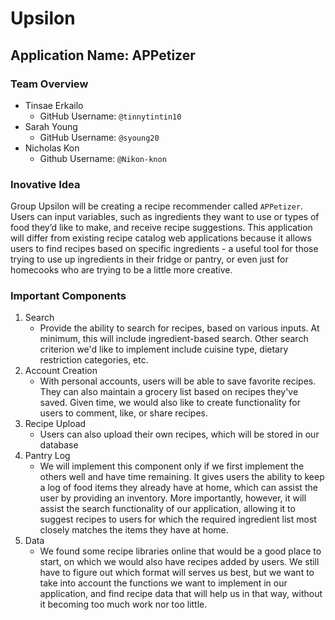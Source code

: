 # Upsilon

## Application Name: **APPetizer**

### Team Overview 

- Tinsae Erkailo 
	- GitHub Username: `@tinnytintin10`
- Sarah Young
	- GitHub Username: `@syoung20`
- Nicholas Kon 
	- Github Username: `@Nikon-knon`

### Inovative Idea 
Group Upsilon will be creating a recipe recommender called `APPetizer`. Users can input variables, such as ingredients they want to use or types of food they’d like to make, and receive recipe suggestions. This application will differ from existing recipe catalog web applications because it allows users to find recipes based on specific ingredients - a useful tool for those trying to use up ingredients in their fridge or pantry, or even just for homecooks who are trying to be a little more creative. 

### Important Components
1. Search
	- Provide the ability to search for recipes, based on various inputs. At minimum, this will include ingredient-based search. Other search criterion we'd like to implement include cuisine type, dietary restriction categories, etc.
2. Account Creation
	- With personal accounts, users will be able to save favorite recipes. They can also maintain a grocery list based on recipes they've saved. Given time, we would also like to create functionality for users to comment, like, or share recipes.
3. Recipe Upload
	- Users can also upload their own recipes, which will be stored in our database
4. Pantry Log
	- We will implement this component only if we first implement the others well and have time remaining. It gives users the ability to keep a log of food items they already have at home, which can assist the user by providing an inventory. More importantly, however, it will assist the search functionality of our application, allowing it to suggest recipes to users for which the required ingredient list most closely matches the items they have at home.
5. Data
	- We found some recipe libraries online that would be a good place to start, on which we would also have recipes added by users. We still have to figure out which format will serves us best, but we want to take into account the functions we want to implement in our application, and find recipe data that will help us in that way, without it becoming too much work nor too little. 
